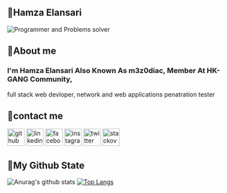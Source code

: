## __🦅Hamza Elansari__
![Programmer and Problems solver](https://tryhackme-badges.s3.amazonaws.com/hamzaa07w.png)
## __🦅About me__
### I'm  Hamza Elansari Also Known As m3z0diac, Member At HK-GANG Community,
 full stack web devloper, network and web applications penatration tester

## __🦅contact me__

[<img src='https://cdn.jsdelivr.net/npm/simple-icons@3.0.1/icons/github.svg' alt='github' height='40'>](https://github.com/hamza07-w)  [<img src='https://cdn.jsdelivr.net/npm/simple-icons@3.0.1/icons/linkedin.svg' alt='linkedin' height='40'>](https://www.linkedin.com/in/hamza-elansari-897663202/)  [<img src='https://cdn.jsdelivr.net/npm/simple-icons@3.0.1/icons/facebook.svg' alt='facebook' height='40'>](https://www.facebook.com/hamza.elansari.py)  [<img src='https://cdn.jsdelivr.net/npm/simple-icons@3.0.1/icons/instagram.svg' alt='instagram' height='40'>](https://www.instagram.com/hamza07.py/)  [<img src='https://cdn.jsdelivr.net/npm/simple-icons@3.0.1/icons/twitter.svg' alt='twitter' height='40'>](https://twitter.com/hamza05553082)  [<img src='https://cdn.jsdelivr.net/npm/simple-icons@3.0.1/icons/stackoverflow.svg' alt='stackoverflow' height='40'>](https://stackoverflow.com/users/14997851)


## __🦅My Github State__


![Anurag's github stats](https://github-readme-stats.vercel.app/api?username=hamza07-w&show_icons=true&theme=chartreuse-dark)
[![Top Langs](https://github-readme-stats.vercel.app/api/top-langs/?username=hamza07-w&layout=demo&theme=chartreuse-dark)](https://github.com/anuraghazra/github-readme-stats)


